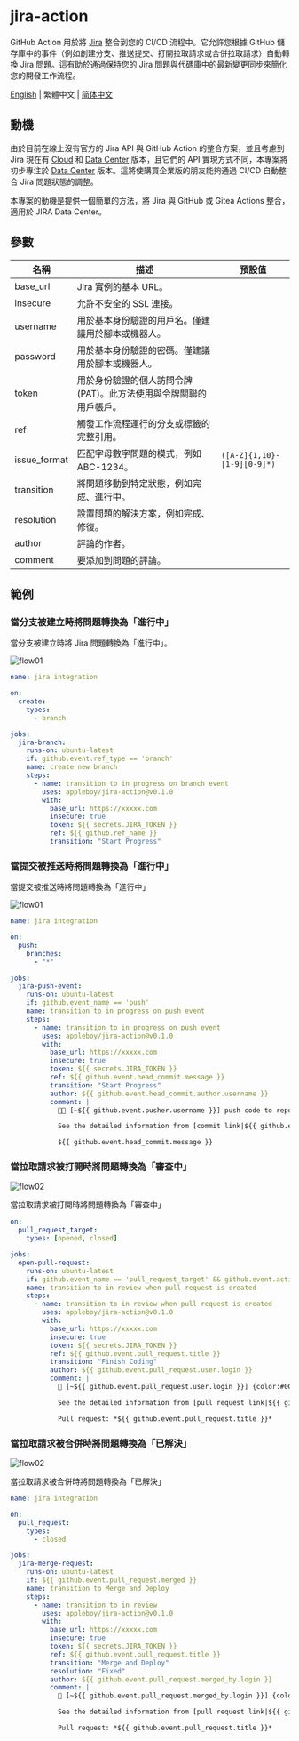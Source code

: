 # jira-action

GitHub Action 用於將 [Jira][1] 整合到您的 CI/CD 流程中。它允許您根據 GitHub 儲存庫中的事件（例如創建分支、推送提交、打開拉取請求或合併拉取請求）自動轉換 Jira 問題。這有助於通過保持您的 Jira 問題與代碼庫中的最新變更同步來簡化您的開發工作流程。

[1]: https://www.atlassian.com/software/jira/data-center

[English](./README.md) | 繁體中文 | [简体中文](./README.zh-cn.md)

## 動機

由於目前在線上沒有官方的 Jira API 與 GitHub Action 的整合方案，並且考慮到 Jira 現在有 [Cloud][5] 和 [Data Center][1] 版本，且它們的 API 實現方式不同，本專案將初步專注於 [Data Center][1] 版本。這將使購買企業版的朋友能夠通過 CI/CD 自動整合 Jira 問題狀態的調整。

本專案的動機是提供一個簡單的方法，將 Jira 與 GitHub 或 Gitea Actions 整合，適用於 JIRA Data Center。

[5]: https://developer.atlassian.com/cloud/jira/platform/

## 參數

| 名稱         | 描述                                                               | 預設值                      |
| ------------ | ------------------------------------------------------------------ | --------------------------- |
| base_url     | Jira 實例的基本 URL。                                              |                             |
| insecure     | 允許不安全的 SSL 連接。                                            |                             |
| username     | 用於基本身份驗證的用戶名。僅建議用於腳本或機器人。                 |                             |
| password     | 用於基本身份驗證的密碼。僅建議用於腳本或機器人。                   |                             |
| token        | 用於身份驗證的個人訪問令牌 (PAT)。此方法使用與令牌關聯的用戶帳戶。 |                             |
| ref          | 觸發工作流程運行的分支或標籤的完整引用。                           |                             |
| issue_format | 匹配字母數字問題的模式，例如 ABC-1234。                            | `([A-Z]{1,10}-[1-9][0-9]*)` |
| transition   | 將問題移動到特定狀態，例如完成、進行中。                           |                             |
| resolution   | 設置問題的解決方案，例如完成、修復。                               |                             |
| author       | 評論的作者。                                                       |                             |
| comment      | 要添加到問題的評論。                                               |                             |

## 範例

### 當分支被建立時將問題轉換為「進行中」

當分支被建立時將 Jira 問題轉換為「進行中」。

![flow01](./images/flow01.png)

```yaml
name: jira integration

on:
  create:
    types:
      - branch

jobs:
  jira-branch:
    runs-on: ubuntu-latest
    if: github.event.ref_type == 'branch'
    name: create new branch
    steps:
      - name: transition to in progress on branch event
        uses: appleboy/jira-action@v0.1.0
        with:
          base_url: https://xxxxx.com
          insecure: true
          token: ${{ secrets.JIRA_TOKEN }}
          ref: ${{ github.ref_name }}
          transition: "Start Progress"
```

### 當提交被推送時將問題轉換為「進行中」

當提交被推送時將問題轉換為「進行中」

![flow01](./images/flow01.png)

```yaml
name: jira integration

on:
  push:
    branches:
      - "*"

jobs:
  jira-push-event:
    runs-on: ubuntu-latest
    if: github.event_name == 'push'
    name: transition to in progress on push event
    steps:
      - name: transition to in progress on push event
        uses: appleboy/jira-action@v0.1.0
        with:
          base_url: https://xxxxx.com
          insecure: true
          token: ${{ secrets.JIRA_TOKEN }}
          ref: ${{ github.event.head_commit.message }}
          transition: "Start Progress"
          author: ${{ github.event.head_commit.author.username }}
          comment: |
            🧑‍💻 [~${{ github.event.pusher.username }}] push code to repository {color:#ff8b00}*${{ github.repository }}*{color} {color:#00875A}*${{ github.ref }}*{color} branch.

            See the detailed information from [commit link|${{ github.event.head_commit.url }}].

            ${{ github.event.head_commit.message }}
```

### 當拉取請求被打開時將問題轉換為「審查中」

![flow02](./images/flow02.png)

當拉取請求被打開時將問題轉換為「審查中」

```yaml
on:
  pull_request_target:
    types: [opened, closed]

jobs:
  open-pull-request:
    runs-on: ubuntu-latest
    if: github.event_name == 'pull_request_target' && github.event.action == 'opened'
    name: transition to in review when pull request is created
    steps:
      - name: transition to in review when pull request is created
        uses: appleboy/jira-action@v0.1.0
        with:
          base_url: https://xxxxx.com
          insecure: true
          token: ${{ secrets.JIRA_TOKEN }}
          ref: ${{ github.event.pull_request.title }}
          transition: "Finish Coding"
          author: ${{ github.event.pull_request.user.login }}
          comment: |
            🔧 [~${{ github.event.pull_request.user.login }}] {color:#00875A}*${{ github.event.pull_request.state }}*{color} pull request from repository {color:#ff8b00}*${{ github.repository }}*{color} {color:#00875A}*${{ github.event.pull_request.head.ref }}*{color} to {color:#00875A}*${{ github.event.pull_request.base.ref }}*{color}.

            See the detailed information from [pull request link|${{ github.event.pull_request.html_url }}].

            Pull request: *${{ github.event.pull_request.title }}*
```

### 當拉取請求被合併時將問題轉換為「已解決」

![flow02](./images/flow02.png)

當拉取請求被合併時將問題轉換為「已解決」

```yaml
name: jira integration

on:
  pull_request:
    types:
      - closed

jobs:
  jira-merge-request:
    runs-on: ubuntu-latest
    if: ${{ github.event.pull_request.merged }}
    name: transition to Merge and Deploy
    steps:
      - name: transition to in review
        uses: appleboy/jira-action@v0.1.0
        with:
          base_url: https://xxxxx.com
          insecure: true
          token: ${{ secrets.JIRA_TOKEN }}
          ref: ${{ github.event.pull_request.title }}
          transition: "Merge and Deploy"
          resolution: "Fixed"
          author: ${{ github.event.pull_request.merged_by.login }}
          comment: |
            🔀 [~${{ github.event.pull_request.merged_by.login }}] {color:#00875A}*merged*{color} pull request from repository {color:#ff8b00}*${{ github.repository }}*{color} {color:#00875A}*${{ github.event.pull_request.head.ref }}*{color} branch to {color:#00875A}*${{ github.event.pull_request.base.ref }}*{color} branch.

            See the detailed information from [pull request link|${{ github.event.pull_request.html_url }}].

            Pull request: *${{ github.event.pull_request.title }}*
```
